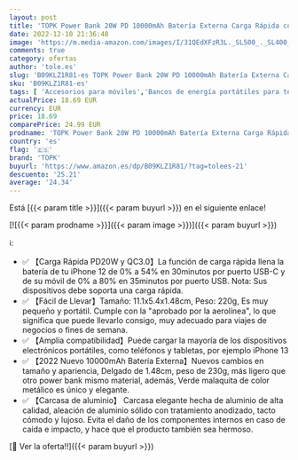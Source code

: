 ```yaml
---
layout: post
title: 'TOPK Power Bank 20W PD 10000mAh Batería Externa Carga Rápida con Tipo C Entrada y Salida Cargador Movil Portátil PowerBank Compatible con iPhone 13 12 XS Pro Samsung iPad Tablet etc [2022Versión]'
date: 2022-12-10 21:36:48
image: 'https://m.media-amazon.com/images/I/31QEdXFzR3L._SL500_._SL400_.jpg'
comments: true
category: ofertas
author: 'tole.es'
slug: 'B09KLZ1R81-es TOPK Power Bank 20W PD 10000mAh Batería Externa Carga...'
sku: 'B09KLZ1R81-es'
tags: [ 'Accesorios para móviles','Bancos de energía portátiles para teléfonos móviles','Cargadores para móviles','Comunicación móvil y accesorios','Electrónica','ipad','iphone','topk','🇪🇸', ]
actualPrice: 18.69 EUR
currency: EUR
price: 18.69
comparePrice: 24.99 EUR
prodname: 'TOPK Power Bank 20W PD 10000mAh Batería Externa Carga Rápida con Tipo C Entrada y Salida Cargador Movil Portátil PowerBank Compatible con iPhone 13 12 XS Pro Samsung iPad Tablet etc [2022Versión]'
country: 'es'
flag: '🇪🇸'
brand: 'TOPK'
buyurl: 'https://www.amazon.es/dp/B09KLZ1R81/?tag=tolees-21'
descuento: '25.21'
average: '24.34'
---
```


Está [{{< param title >}}]({{< param buyurl >}}) en el siguiente enlace!

[![{{< param prodname >}}]({{< param image >}})]({{< param buyurl >}})

ℹ️:

- ✅ 【Carga Rápida PD20W y QC3.0】La función de carga rápida llena la batería de tu iPhone 12 de 0% a 54% en 30minutos por puerto USB-C y de su móvil de 0% a 80% en 35minutos por puerto USB. Nota: Sus dispositivos debe soporta una carga rápida.
- ✅ 【Fácil de Llevar】Tamaño: 11.1x5.4x1.48cm, Peso: 220g, Es muy pequeño y portátil. Cumple con la "aprobado por la aerolínea", lo que significa que puede llevarlo consigo, muy adecuado para viajes de negocios o fines de semana.
- ✅ 【Amplia compatibilidad】Puede cargar la mayoría de los dispositivos electrónicos portátiles, como teléfonos y tabletas, por ejemplo iPhone 13
- ✅ 【2022 Nuevo 10000mAh Batería Externa】Nuevos cambios en tamaño y apariencia, Delgado de 1.48cm, peso de 230g, más ligero que otro power bank mismo material, además, Verde malaquita de color metálico es único y elegante.
- ✅ 【Carcasa de aluminio】 Carcasa elegante hecha de aluminio de alta calidad, aleación de aluminio sólido con tratamiento anodizado, tacto cómodo y lujoso. Evita el daño de los componentes internos en caso de caída e impacto, y hace que el producto también sea hermoso.

[🛒 Ver la oferta!!]({{< param buyurl >}})
